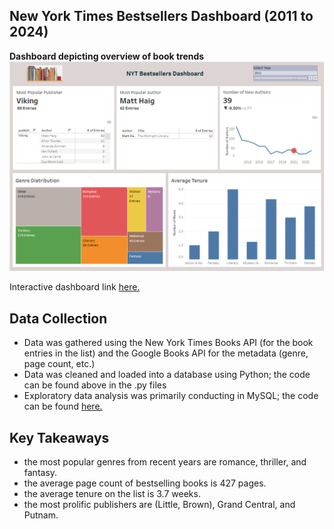 ## New York Times Bestsellers Dashboard (2011 to 2024)

**Dashboard depicting overview of book trends**
![NYT Bestsellers dashboard](https://github.com/TammyCarrick/nytBestsellers/blob/main/dashboard.png)

Interactive dashboard link [here.](https://public.tableau.com/app/profile/tammy.carrick/viz/NewYorkTimesBestsellers_17391608404480/BestsellersDashboard?publish=yes)

## Data Collection

 - Data was gathered using the New York Times Books API (for the book entries in the list) and the Google Books API for the metadata (genre, page count, etc.)
 - Data was cleaned and loaded into a database using Python; the code can be found above in the .py files
 - Exploratory data analysis was primarily conducting in MySQL; the code can be found [here.](https://github.com/TammyCarrick/nytBestsellers/tree/main/sql_queries)

## Key Takeaways
  - the most popular genres from recent years are romance, thriller, and fantasy.
  - the average page count of bestselling books is 427 pages.
  - the average tenure on the list is 3.7 weeks.
  - the most prolific publishers are (Little, Brown), Grand Central, and Putnam.

